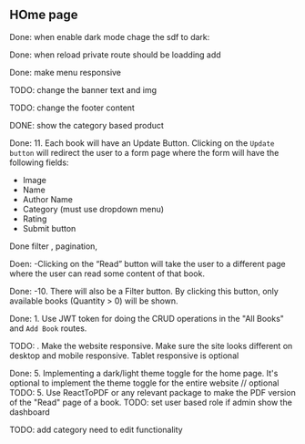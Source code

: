 ## HOme page

Done: when enable dark mode chage the sdf to dark:

Done: when reload private route should be loadding add

Done: make menu responsive

TODO: change the banner text and img

TODO: change the footer content

DONE: show the category based product

Done: 11. Each book will have an Update Button. Clicking on the `Update button` will redirect the user
to a form page where the form will have the following fields:

- Image
- Name
- Author Name
- Category (must use dropdown menu)
- Rating
- Submit button

Done filter , pagination,

Doen: -Clicking on the “Read” button will take the user to a different page where the user can read
some content of that book.

Done: -10. There will also be a Filter button. By clicking this button, only available books (Quantity > 0)
will be shown.

Done: 1. Use JWT token for doing the CRUD operations in the "All Books" and `Add Book` routes.

TODO: . Make the website responsive. Make sure the site looks different on desktop and mobile
responsive. Tablet responsive is optional

Done: 5. Implementing a dark/light theme toggle for the home page. It's optional to implement the
theme toggle for the entire website
// optional
TODO: 5. Use ReactToPDF or any relevant package to make the PDF version of the "Read" page of a
book.
TODO: set user based role if admin show the dashboard

TODO: add category need to edit functionality
